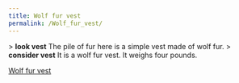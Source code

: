 ```yaml
---
title: Wolf fur vest
permalink: /Wolf_fur_vest/
---
```


\> **look vest**
The pile of fur here is a simple vest made of wolf fur.
\> **consider vest**
It is a wolf fur vest.
It weighs four pounds.

[Wolf fur vest](Category:_Cloth_equipment "wikilink")